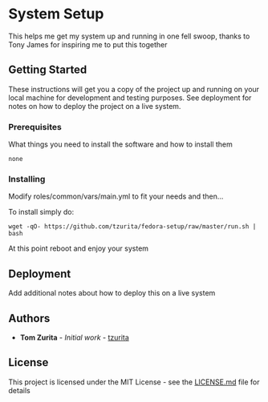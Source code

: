 # System Setup

This helps me get my system up and running in one fell swoop, thanks to Tony James for inspiring me to put this together

## Getting Started

These instructions will get you a copy of the project up and running on your local machine for development and testing purposes. See deployment for notes on how to deploy the project on a live system.

### Prerequisites

What things you need to install the software and how to install them

```
none
```

### Installing

Modify roles/common/vars/main.yml to fit your needs and then...

To install simply do:

```
wget -qO- https://github.com/tzurita/fedora-setup/raw/master/run.sh | bash
```

At this point reboot and enjoy your system

## Deployment

Add additional notes about how to deploy this on a live system

## Authors

* **Tom Zurita** - *Initial work* - [tzurita](https://github.com/tzurita)

## License

This project is licensed under the MIT License - see the [LICENSE.md](https://github.com/tzurita/fedora-setup/blob/master/LICENSE.txt) file for details

